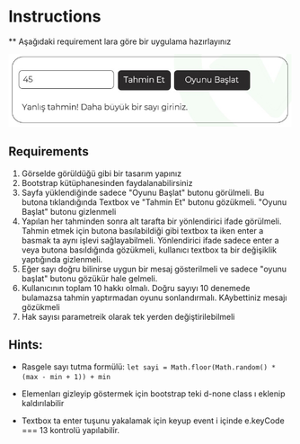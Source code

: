 # Instructions  

** Aşağıdaki requirement lara göre bir uygulama hazırlayınız

  ![alt text](img.jpeg)

  

  ## Requirements
  1. Görselde görüldüğü gibi bir tasarım yapınız
  2. Bootstrap kütüphanesinden faydalanabilirsiniz
  3. Sayfa yüklendiğinde sadece "Oyunu Başlat" butonu görülmeli. Bu butona tıklandığında Textbox ve "Tahmin Et" butonu gözükmeli. "Oyunu Başlat" butonu gizlenmeli
  4. Yapılan her tahminden sonra alt tarafta bir yönlendirici ifade görülmeli. Tahmin etmek için butona basılabildiği gibi textbox ta iken enter a basmak ta aynı işlevi sağlayabilmeli. Yönlendirici ifade sadece enter a veya butona basıldığında gözükmeli, kullanıcı textbox ta bir değişiklik yaptığında gizlenmeli.
  5. Eğer sayı doğru bilinirse uygun bir mesaj gösterilmeli ve sadece "oyunu başlat" butonu gözükür hale gelmeli.
  6. Kullanıcının toplam 10 hakkı olmalı. Doğru sayıyı 10 denemede bulamazsa tahmin yaptırmadan oyunu sonlandırmalı. KAybettiniz mesajı gözükmeli
  7. Hak sayısı parametreik olarak tek yerden değiştirilebilmeli

  
  ## Hints:
  - Rasgele sayı tutma formülü:
 `let sayi = Math.floor(Math.random() * (max - min + 1)) + min`

  - Elemenları gizleyip göstermek için bootstrap teki d-none class ı eklenip kaldırılabilir

  - Textbox ta enter tuşunu yakalamak için keyup event i içinde e.keyCode === 13 kontrolü yapılabilir.
  